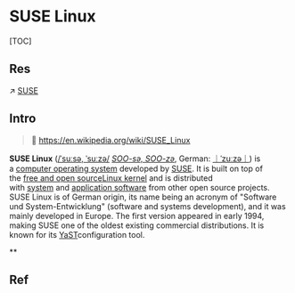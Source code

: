 # SUSE Linux

[TOC]



## Res
↗ [SUSE](../../../../../Electronics%20&%20Information%20Technologies%20Business%20Fields%20Research/Software%20Providers/System%20Level%20Software%20Providers/SUSE.md)



## Intro
> 🔗 https://en.wikipedia.org/wiki/SUSE_Linux

**SUSE Linux** ([/ˈsuːsə, ˈsuːzə/](https://en.wikipedia.org/wiki/Help:IPA/English "Help:IPA/English") [_SOO-sə, SOO-zə_](https://en.wikipedia.org/wiki/Help:Pronunciation_respelling_key "Help:Pronunciation respelling key"), German: [｜ˈzuːzə｜](https://en.wikipedia.org/wiki/Help:IPA/Standard_German "Help:IPA/Standard German")) is a [computer operating system](https://en.wikipedia.org/wiki/Computer_operating_system "Computer operating system") developed by [SUSE](https://en.wikipedia.org/wiki/SUSE "SUSE"). It is built on top of the [free and open source](https://en.wikipedia.org/wiki/Free_and_open_source "Free and open source")[Linux kernel](https://en.wikipedia.org/wiki/Linux_kernel "Linux kernel") and is distributed with [system](https://en.wikipedia.org/wiki/System_software "System software") and [application software](https://en.wikipedia.org/wiki/Application_software "Application software") from other open source projects. SUSE Linux is of German origin, its name being an acronym of "Software und System-Entwicklung" (software and systems development), and it was mainly developed in Europe. The first version appeared in early 1994, making SUSE one of the oldest existing commercial distributions. It is known for its [YaST](https://en.wikipedia.org/wiki/YaST "YaST")configuration tool.

**

## Ref

